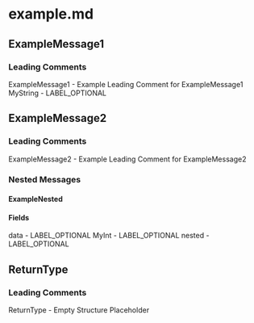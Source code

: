 # example.md

## ExampleMessage1
### Leading Comments
 ExampleMessage1 - Example Leading Comment for ExampleMessage1
MyString - LABEL_OPTIONAL

## ExampleMessage2
### Leading Comments

ExampleMessage2 - Example Leading Comment for ExampleMessage2
### Nested Messages
#### ExampleNested
#### Fields
data - LABEL_OPTIONAL
MyInt - LABEL_OPTIONAL
nested - LABEL_OPTIONAL

## ReturnType
### Leading Comments

ReturnType - Empty Structure Placeholder
